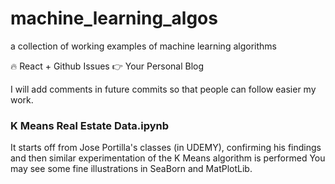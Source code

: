 # machine_learning_algos
a collection of working examples of machine learning algorithms

🔥 React + Github Issues 👉 Your Personal Blog

I will add comments in future commits so that people can follow easier my work.

### K Means Real Estate Data.ipynb

It starts off from Jose Portilla's classes (in UDEMY), confirming his findings and then similar experimentation of the K Means algorithm is performed
You may see some fine illustrations  in SeaBorn and MatPlotLib.
